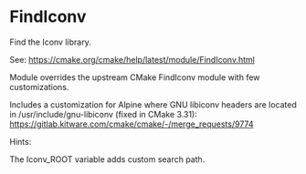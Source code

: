 # FindIconv

Find the Iconv library.

See: https://cmake.org/cmake/help/latest/module/FindIconv.html

Module overrides the upstream CMake FindIconv module with few customizations.

Includes a customization for Alpine where GNU libiconv headers are located in
/usr/include/gnu-libiconv (fixed in CMake 3.31):
https://gitlab.kitware.com/cmake/cmake/-/merge_requests/9774

Hints:

  The Iconv_ROOT variable adds custom search path.
